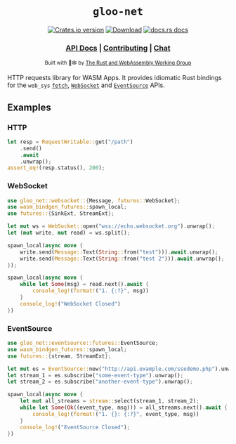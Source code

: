 <div align="center">

  <h1><code>gloo-net</code></h1>

  <p>
    <a href="https://crates.io/crates/gloo-net"><img src="https://img.shields.io/crates/v/gloo-net.svg?style=flat-square" alt="Crates.io version" /></a>
    <a href="https://crates.io/crates/gloo-net"><img src="https://img.shields.io/crates/d/gloo-net.svg?style=flat-square" alt="Download" /></a>
    <a href="https://docs.rs/gloo-net"><img src="https://img.shields.io/badge/docs-latest-blue.svg?style=flat-square" alt="docs.rs docs" /></a>
  </p>

  <h3>
    <a href="https://docs.rs/gloo-net">API Docs</a>
    <span> | </span>
    <a href="https://github.com/rustwasm/gloo/blob/master/CONTRIBUTING.md">Contributing</a>
    <span> | </span>
    <a href="https://discordapp.com/channels/442252698964721669/443151097398296587">Chat</a>
  </h3>

<sub>Built with 🦀🕸 by <a href="https://rustwasm.github.io/">The Rust and WebAssembly Working Group</a></sub>
</div>

HTTP requests library for WASM Apps. It provides idiomatic Rust bindings for the `web_sys` [`fetch`](https://developer.mozilla.org/en-US/docs/Web/API/Fetch_API), [`WebSocket`](https://developer.mozilla.org/en-US/docs/Web/API/WebSocket) and [`EventSource`](https://developer.mozilla.org/en-US/docs/Web/API/EventSource) APIs.

## Examples

### HTTP

```rust
let resp = RequestWritable::get("/path")
    .send()
    .await
    .unwrap();
assert_eq!(resp.status(), 200);
```

### WebSocket

```rust
use gloo_net::websocket::{Message, futures::WebSocket};
use wasm_bindgen_futures::spawn_local;
use futures::{SinkExt, StreamExt};

let mut ws = WebSocket::open("wss://echo.websocket.org").unwrap();
let (mut write, mut read) = ws.split();

spawn_local(async move {
    write.send(Message::Text(String::from("test"))).await.unwrap();
    write.send(Message::Text(String::from("test 2"))).await.unwrap();
});

spawn_local(async move {
    while let Some(msg) = read.next().await {
        console_log!(format!("1. {:?}", msg))
    }
    console_log!("WebSocket Closed")
})
```

### EventSource

```rust
use gloo_net::eventsource::futures::EventSource;
use wasm_bindgen_futures::spawn_local;
use futures::{stream, StreamExt};

let mut es = EventSource::new("http://api.example.com/ssedemo.php").unwrap();
let stream_1 = es.subscribe("some-event-type").unwrap();
let stream_2 = es.subscribe("another-event-type").unwrap();

spawn_local(async move {
    let mut all_streams = stream::select(stream_1, stream_2);
    while let Some(Ok((event_type, msg))) = all_streams.next().await {
        console_log!(format!("1. {}: {:?}", event_type, msg))
    }
    console_log!("EventSource Closed");
})
```

